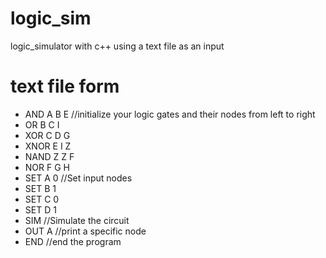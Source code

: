 # logic_sim
logic_simulator with c++ using a text file as an input

# text file form
+ AND A B E //initialize your logic gates and their nodes from left to right
+ OR B C I
+ XOR C D G
+ XNOR E I Z
+ NAND Z Z F
+ NOR F G H
+ SET A 0 //Set input nodes
+ SET B 1
+ SET C 0
+ SET D 1
+ SIM  //Simulate the circuit
+ OUT A //print a specific node
+ END //end the program